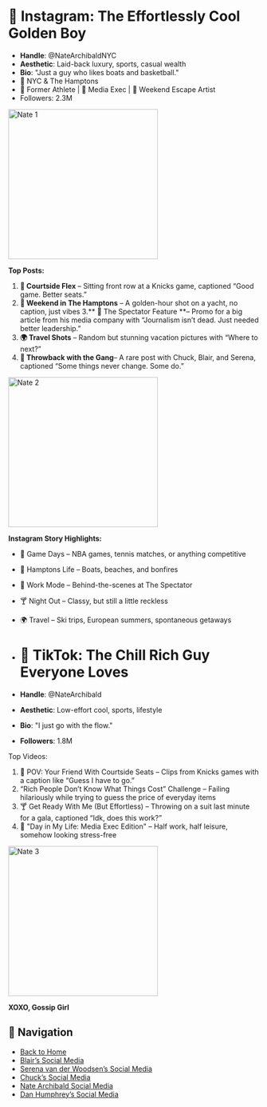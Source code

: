# 📸 Instagram: The Effortlessly Cool Golden Boy
* **Handle**: @NateArchibaldNYC
* **Aesthetic**: Laid-back luxury, sports, casual wealth
* **Bio**: "Just a guy who likes boats and basketball."
* 📍 NYC & The Hamptons
* 🏀 Former Athlete | 📰 Media Exec | 🚤 Weekend Escape Artist
* Followers: 2.3M

<img src="https://i.pinimg.com/736x/dc/21/77/dc21779a0b3a2c5ee03757a696950284.jpg" alt="Nate 1" width="300">

**Top Posts:**
1. **🏀 Courtside Flex** – Sitting front row at a Knicks game, captioned “Good game. Better seats.”
2. **🚤 Weekend in The Hamptons** – A golden-hour shot on a yacht, no caption, just vibes
3.** 📰 The Spectator Feature **– Promo for a big article from his media company with “Journalism isn’t dead. Just needed better leadership.”
4. **🌍 Travel Shots** – Random but stunning vacation pictures with “Where to next?”
5. **📸 Throwback with the Gang**– A rare post with Chuck, Blair, and Serena, captioned “Some things never change. Some do.”

<img src="https://i.pinimg.com/736x/f7/4d/9e/f74d9e69a4d3863640417cf7993b3b0d.jpg" alt="Nate 2" width="300">

**Instagram Story Highlights:**
* 🏀 Game Days – NBA games, tennis matches, or anything competitive
* 🚤 Hamptons Life – Boats, beaches, and bonfires
* 📰 Work Mode – Behind-the-scenes at The Spectator
* 🍸 Night Out – Classy, but still a little reckless
* 🌍 Travel – Ski trips, European summers, spontaneous getaways

* # 🎵 TikTok: The Chill Rich Guy Everyone Loves
* **Handle**: @NateArchibald
* **Aesthetic**: Low-effort cool, sports, lifestyle
* **Bio**: "I just go with the flow."
* **Followers**: 1.8M

Top Videos:
1. 🏀 POV: Your Friend With Courtside Seats – Clips from Knicks games with a caption like “Guess I have to go.”
2. “Rich People Don’t Know What Things Cost” Challenge – Failing hilariously while trying to guess the price of everyday items
3. 🍸 Get Ready With Me (But Effortless) – Throwing on a suit last minute for a gala, captioned “Idk, does this work?”
4. 📰 "Day in My Life: Media Exec Edition" – Half work, half leisure, somehow looking stress-free

<img src="https://i.pinimg.com/736x/13/04/a9/1304a99fa2c635985255ed90e0a5d06f.jpg" alt="Nate 3" width="300">

**XOXO, Gossip Girl**  

## 🔗 Navigation  
* [ Back to Home](wiki-homepage.md)  
* [ Blair’s Social Media](wiki-blairspage.md)  
* [Serena van der Woodsen’s Social Media](wiki-serenaspage.md) 
* [ Chuck’s Social Media](wiki-chuckspage.md) 
* [Nate Archibald Social Media](wiki-natespage.md) 
* [ Dan Humphrey’s Social Media](wiki-danspage.md)
